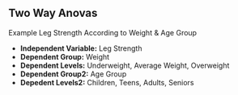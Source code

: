 ## Two Way Anovas 

Example Leg Strength According to Weight & Age Group 
- **Independent Variable:** Leg Strength 
- **Dependent Group:** Weight
- **Dependent Levels:** Underweight, Average Weight, Overweight 
- **Dependent Group2:** Age Group 
- **Depedent Levels2:** Children, Teens, Adults, Seniors 
